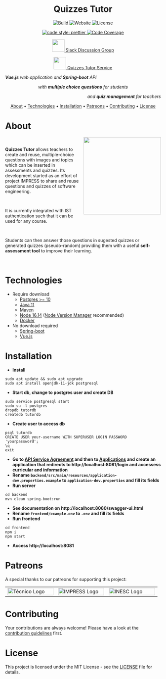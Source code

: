 <h1 align="center">Quizzes Tutor</h1>

<p align="center">
  <a href="https://github.com/socialsoftware/quizzes-tutor/actions">
    <img src="https://img.shields.io/github/workflow/status/socialsoftware/quizzes-tutor/build" alt="Build">
  </a>
  <a href="https://quizzes-tutor.tecnico.ulisboa.pt/">
    <img src="https://img.shields.io/website?url=https%3A%2F%2Fquizzes-tutor.tecnico.ulisboa.pt" alt="Website">
  </a>
  <!-- Uncomment when sslbadge updates its ssl certificates lol -->
  <!--a href="https://www.ssllabs.com/ssltest/analyze.html?d=quizzes-tutor.tecnico.ulisboa.pt">
    <img src="https://sslbadge.org/?domain=quizzes-tutor.tecnico.ulisboa.pt" alt="SSL configuration">
  </a-->
  <a href="https://github.com/socialsoftware/quizzes-tutor/blob/master/LICENSE">
    <img src="https://img.shields.io/github/license/socialsoftware/quizzes-tutor"alt="License">
  </a>
</p>

<p align="center">
  <!-- Snyk badge takes too long to load -->
  <!-- a href="https://snyk.io/test/github/socialsoftware/quizzes-tutor?targetFile=backend/pom.xml">
    <img src="https://snyk.io/test/github/socialsoftware/quizzes-tutor/badge.svg?targetFile=backend/pom.xml" alt="Backend vulnerabilities">
  </a>
  <a href="https://snyk.io/test/github/socialsoftware/quizzes-tutor?targetFile=frontend/package.json">
    <img src="https://snyk.io/test/github/socialsoftware/quizzes-tutor/badge.svg?targetFile=frontend/package.json" alt="Frontend vulnerabilities">
  </a-->

  <a href="https://github.com/prettier/prettier">
    <img src="https://img.shields.io/badge/code_style-prettier-ff69b4.svg?" alt="code style: prettier">
  </a>
  <a href="https://codecov.io/gh/socialsoftware/quizzes-tutor/branch/master">
    <img src="https://codecov.io/gh/socialsoftware/quizzes-tutor/branch/master/graph/badge.svg" alt="Code Coverage">
  </a>
</p>

<p align="center">
  <a href="https://quizzes-tecnico.slack.com">
    <img src="https://upload.wikimedia.org/wikipedia/commons/d/d5/Slack_icon_2019.svg" width="40"> Slack Discussion Group
  </a>
</p>

<p align="center">
  <a href="https://quizzes-tutor.tecnico.ulisboa.pt/">
    <img src="https://quizzes-tutor.tecnico.ulisboa.pt/logo_optimized.png" width="40"> Quizzes Tutor Service
  </a>
</p>

<p align="left"><i><b>Vue.js</b> web application and <b>Spring-boot</b> API</i></p>
<p align="center"><i>with <b>multiple choice questions</b> for students</i></p>
<p align="right"><i>and <b>quiz management</b> for teachers</i></p>

<p align="center">
  <a href="#about">About</a> •
  <a href="#technologies">Technologies</a> •
  <a href="#installation">Installation</a> •
  <a href="#patreons">Patreons</a> •
  <a href="#contributing">Contributing</a> •
  <a href="#license">License</a>
</p>

# About

<img align="right" src="./frontend/public/Screenshot.png" height="250">

<br/>

**Quizzes Tutor** allows teachers to create and reuse, multiple-choice questions with images and topics which can be inserted in assessments and quizzes. Its development started as an effort of project IMPRESS to share and reuse questions and quizzes of software engineering. 

<br/>
 
It is currently integrated with IST authentication such that it can be used for any course.

<br/>

Students can then answer those questions in sugested quizzes or generated quizzes (pseudo-random) providing them with a useful **self-assessment tool** to improve their learning.

 <br/>

# Technologies

* Require download
  * [Postgres >= 10](https://www.postgresql.org/)
  * [Java 11](https://www.oracle.com/technetwork/java/javase/downloads/jdk11-downloads-5066655.html)
  * [Maven](https://maven.apache.org/download.cgi)
  * [Node 16.14](https://nodejs.org/en/) ([Node Version Manager](https://github.com/nvm-sh/nvm) recommended)
  * [Docker](https://www.docker.com/)
* No download required
  * [Spring-boot](https://spring.io/)
  * [Vue.js](https://vuejs.org/)

# Installation

* **Install**
```
sudo apt update && sudo apt upgrade
sudo apt install openjdk-11-jdk postgresql
```
* **Start db, change to postgres user and create DB**
```
sudo service postgresql start
sudo su -l postgres
dropdb tutordb
createdb tutordb
```
* **Create user to access db**
```
psql tutordb
CREATE USER your-username WITH SUPERUSER LOGIN PASSWORD 'yourpassword';
\q
exit
```
* **Go to [API Service Agreement](https://fenix.tecnico.ulisboa.pt/personal/external-applications/api-service-agreement) and then to [Applications](https://fenix.tecnico.ulisboa.pt/personal/external-applications/#/applications)  and create an application that redirects to http://localhost:8081/login and accessess curricular and information**
* **Rename `backend/src/main/resources/application-dev.properties.example` to `application-dev.properties` and fill its fields**
* **Run server**
```
cd backend
mvn clean spring-boot:run
```
* **See documentation on http://localhost:8080/swagger-ui.html**
* **Rename `frontend/example.env` to `.env` and fill its fields**
* **Run frontend**
```
cd frontend
npm i
npm start
```
* **Access http://localhost:8081**

# Patreons

A special thanks to our patreons for supporting this project:

<table>
  <tr>
    <td width="30%">
      <a href="https://tecnico.ulisboa.pt/pt/" target="_blank">
        <img width="100%" src="https://math.tecnico.ulisboa.pt/img/Tecnico_logo.svg" alt="Técnico Logo"/>
      </a>
    </td>
    <td width="30%">
      <a href="https://impress-project.eu/" target="_blank">
        <img width="100%" src="https://www.inesc-id.pt/wp-content/uploads/2018/01/impress_logo_703x316.png" alt="IMPRESS Logo"/>
      </a>
    </td>
    <td width="30%">
      <a href="https://www.inesc-id.pt" target="_blank">
      <img width="100%" src="https://www.inesc-id.pt/wp-content/uploads/2019/06/INESC-ID-logo_01.png" alt="INESC Logo"/>
    </a>
  </td>
  </tr>
</table>

# Contributing

Your contributions are always welcome! Please have a look at the [contribution guidelines](https://github.com/socialsoftware/quizzes-tutor/wiki/Guidelines) first.

# License

This project is licensed under the MIT License - see the [LICENSE](https://github.com/socialsoftware/quizzes-tutor/blob/master/LICENSE) file for details.
